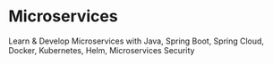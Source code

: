 # Microservices
Learn &amp; Develop Microservices with Java, Spring Boot, Spring Cloud, Docker, Kubernetes, Helm, Microservices Security

